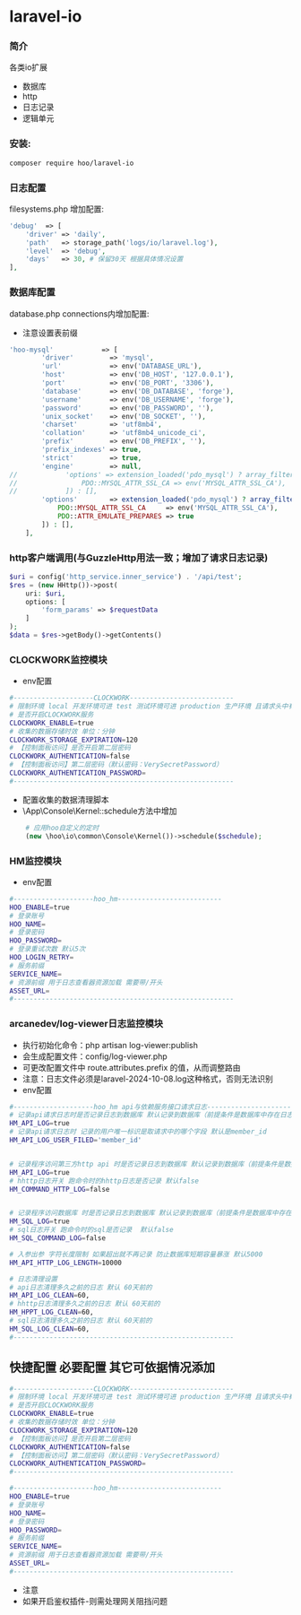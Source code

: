 # laravel-io

### 简介
各类io扩展
- 数据库
- http
- 日志记录
- 逻辑单元

### 安装:
```bash
composer require hoo/laravel-io
```

### 日志配置
filesystems.php 增加配置:
```php
'debug'  => [
    'driver' => 'daily',
    'path'   => storage_path('logs/io/laravel.log'),
    'level'  => 'debug',
    'days'   => 30, # 保留30天 根据具体情况设置
],
```
### 数据库配置
database.php connections内增加配置:
- 注意设置表前缀
```php
'hoo-mysql'            => [
        'driver'         => 'mysql',
        'url'            => env('DATABASE_URL'),
        'host'           => env('DB_HOST', '127.0.0.1'),
        'port'           => env('DB_PORT', '3306'),
        'database'       => env('DB_DATABASE', 'forge'),
        'username'       => env('DB_USERNAME', 'forge'),
        'password'       => env('DB_PASSWORD', ''),
        'unix_socket'    => env('DB_SOCKET', ''),
        'charset'        => 'utf8mb4',
        'collation'      => 'utf8mb4_unicode_ci',
        'prefix'         => env('DB_PREFIX', ''),
        'prefix_indexes' => true,
        'strict'         => true,
        'engine'         => null,
//            'options' => extension_loaded('pdo_mysql') ? array_filter([
//                PDO::MYSQL_ATTR_SSL_CA => env('MYSQL_ATTR_SSL_CA'),
//            ]) : [],
        'options'        => extension_loaded('pdo_mysql') ? array_filter([
            PDO::MYSQL_ATTR_SSL_CA     => env('MYSQL_ATTR_SSL_CA'),
            PDO::ATTR_EMULATE_PREPARES => true
        ]) : [],
    ],
```

### http客户端调用(与GuzzleHttp用法一致；增加了请求日志记录)
```php
$uri = config('http_service.inner_service') . '/api/test';
$res = (new HHttp())->post(
    uri: $uri,
    options: [
        'form_params' => $requestData
    ]
);
$data = $res->getBody()->getContents()
```

### CLOCKWORK监控模块
- env配置
```bash
#--------------------CLOCKWORK--------------------------
# 限制环境 local 开发环境可进 test 测试环境可进 production 生产环境 且请求头中有灰度标识可进 其它环境不可进
# 是否开启CLOCKWORK服务
CLOCKWORK_ENABLE=true
# 收集的数据存储时效 单位：分钟
CLOCKWORK_STORAGE_EXPIRATION=120
# 【控制面板访问】是否开启第二层密码
CLOCKWORK_AUTHENTICATION=false
# 【控制面板访问】第二层密码（默认密码：VerySecretPassword）
CLOCKWORK_AUTHENTICATION_PASSWORD=
#-------------------------------------------------------
```
- 配置收集的数据清理脚本
- \App\Console\Kernel::schedule方法中增加
```php
    # 应用hoo自定义的定时
    (new \hoo\io\common\Console\Kernel())->schedule($schedule);
```

### HM监控模块
- env配置
```bash
#--------------------hoo_hm--------------------------
HOO_ENABLE=true
# 登录账号
HOO_NAME=
# 登录密码
HOO_PASSWORD=
# 登录重试次数 默认5次
HOO_LOGIN_RETRY=
# 服务前缀
SERVICE_NAME=
# 资源前缀 用于日志查看器资源加载 需要带/开头
ASSET_URL=
#-------------------------------------------------------
```

### arcanedev/log-viewer日志监控模块
- 执行初始化命令：php artisan log-viewer:publish
- 会生成配置文件：config/log-viewer.php
- 可更改配置文件中 route.attributes.prefix 的值，从而调整路由
- 注意：日志文件必须是laravel-2024-10-08.log这种格式，否则无法识别
- env配置
```bash
#--------------------hoo_hm api与依赖服务接口请求日志--------------------------
# 记录api请求日志时是否记录日志到数据库 默认记录到数据库（前提条件是数据库中存在日志表）
HM_API_LOG=true
# 记录api请求日志时 记录的用户唯一标识是取请求中的哪个字段 默认是member_id
HM_API_LOG_USER_FILED='member_id'


# 记录程序访问第三方http api 时是否记录日志到数据库 默认记录到数据库（前提条件是数据库中存在日志表）
HM_API_LOG=true
# hhttp日志开关 跑命令时的hhttp日志是否记录 默认false
HM_COMMAND_HTTP_LOG=false


# 记录程序访问数据库 时是否记录日志到数据库 默认记录到数据库（前提条件是数据库中存在日志表）
HM_SQL_LOG=true
# sql日志开关 跑命令时的sql是否记录  默认false
HM_SQL_COMMAND_LOG=false

# 入参出参 字符长度限制 如果超出就不再记录 防止数据库短期容量暴涨 默认5000
HM_API_HTTP_LOG_LENGTH=10000

# 日志清理设置
# api日志清理多久之前的日志 默认 60天前的
HM_API_LOG_CLEAN=60,
# hhttp日志清理多久之前的日志 默认 60天前的
HM_HPPT_LOG_CLEAN=60,
# sql日志清理多久之前的日志 默认 60天前的
HM_SQL_LOG_CLEAN=60,
#-------------------------------------------------------
```

## 快捷配置 必要配置 其它可依据情况添加
```bash
#--------------------CLOCKWORK--------------------------
# 限制环境 local 开发环境可进 test 测试环境可进 production 生产环境 且请求头中有灰度标识可进 其它环境不可进
# 是否开启CLOCKWORK服务
CLOCKWORK_ENABLE=true
# 收集的数据存储时效 单位：分钟
CLOCKWORK_STORAGE_EXPIRATION=120
# 【控制面板访问】是否开启第二层密码
CLOCKWORK_AUTHENTICATION=false
# 【控制面板访问】第二层密码（默认密码：VerySecretPassword）
CLOCKWORK_AUTHENTICATION_PASSWORD=
#-------------------------------------------------------

#--------------------hoo_hm--------------------------
HOO_ENABLE=true
# 登录账号
HOO_NAME=
# 登录密码
HOO_PASSWORD=
# 服务前缀
SERVICE_NAME=
# 资源前缀 用于日志查看器资源加载 需要带/开头
ASSET_URL=
#-------------------------------------------------------
```

- 注意
- 如果开启鉴权插件-则需处理网关阻挡问题
